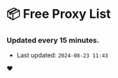 # :package: Free Proxy List
### Updated every 15 minutes.

- Last updated: `2024-08-23 11:43`

:heart:
